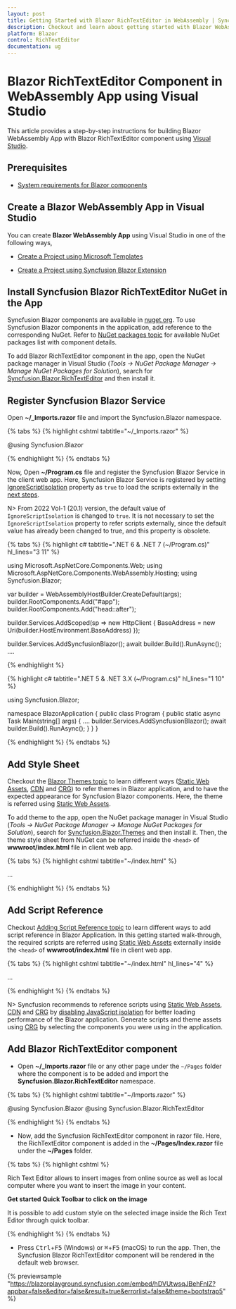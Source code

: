 ```yaml
---
layout: post
title: Getting Started with Blazor RichTextEditor in WebAssembly | Syncfusion
description: Checkout and learn about getting started with Blazor WebAssembly and Blazor RichTextEditor Component in Visual Studio and much more.
platform: Blazor
control: RichTextEditor
documentation: ug
---
```


<!-- markdownlint-disable MD024 -->

# Blazor RichTextEditor Component in WebAssembly App using Visual Studio

This article provides a step-by-step instructions for building Blazor WebAssembly App with Blazor RichTextEditor component using [Visual Studio](https://visualstudio.microsoft.com/vs/).

## Prerequisites

* [System requirements for Blazor components](https://blazor.syncfusion.com/documentation/system-requirements)

## Create a Blazor WebAssembly App in Visual Studio

You can create **Blazor WebAssembly App** using Visual Studio in one of the following ways,

* [Create a Project using Microsoft Templates](https://docs.microsoft.com/en-us/aspnet/core/blazor/tooling?pivots=windows)

* [Create a Project using Syncfusion Blazor Extension](https://blazor.syncfusion.com/documentation/visual-studio-integration/template-studio)

## Install Syncfusion Blazor RichTextEditor NuGet in the App

Syncfusion Blazor components are available in [nuget.org](https://www.nuget.org/packages?q=syncfusion.blazor). To use Syncfusion Blazor components in the application, add reference to the corresponding NuGet. Refer to [NuGet packages topic](https://blazor.syncfusion.com/documentation/nuget-packages) for available NuGet packages list with component details.

To add Blazor RichTextEditor component in the app, open the NuGet package manager in Visual Studio (*Tools → NuGet Package Manager → Manage NuGet Packages for Solution*), search for [Syncfusion.Blazor.RichTextEditor](https://www.nuget.org/packages/Syncfusion.Blazor.RichTextEditor) and then install it.

## Register Syncfusion Blazor Service

Open **~/_Imports.razor** file and import the Syncfusion.Blazor namespace.

{% tabs %}
{% highlight cshtml tabtitle="~/_Imports.razor" %}

@using Syncfusion.Blazor

{% endhighlight %}
{% endtabs %}

Now, Open **~/Program.cs** file and register the Syncfusion Blazor Service in the client web app. Here, Syncfusion Blazor Service is registered by setting [IgnoreScriptIsolation](https://help.syncfusion.com/cr/blazor/Syncfusion.Blazor.GlobalOptions.html#Syncfusion_Blazor_GlobalOptions_IgnoreScriptIsolation) property as `true` to load the scripts externally in the [next steps](#add-script-reference).

N> From 2022 Vol-1 (20.1) version, the default value of `IgnoreScriptIsolation` is changed to `true`. It is not necessary to set the `IgnoreScriptIsolation` property to refer scripts externally, since the default value has already been changed to true, and this property is obsolete.

{% tabs %}
{% highlight c# tabtitle=".NET 6 & .NET 7 (~/Program.cs)" hl_lines="3 11" %}

using Microsoft.AspNetCore.Components.Web;
using Microsoft.AspNetCore.Components.WebAssembly.Hosting;
using Syncfusion.Blazor;

var builder = WebAssemblyHostBuilder.CreateDefault(args);
builder.RootComponents.Add<App>("#app");
builder.RootComponents.Add<HeadOutlet>("head::after");

builder.Services.AddScoped(sp => new HttpClient { BaseAddress = new Uri(builder.HostEnvironment.BaseAddress) });

builder.Services.AddSyncfusionBlazor();
await builder.Build().RunAsync();
....

{% endhighlight %}

{% highlight c# tabtitle=".NET 5 & .NET 3.X (~/Program.cs)" hl_lines="1 10" %}

using Syncfusion.Blazor;

namespace BlazorApplication
{
    public class Program
    {
        public static async Task Main(string[] args)
        {
            ....
            builder.Services.AddSyncfusionBlazor();
            await builder.Build().RunAsync();
        }
    }
}

{% endhighlight %}
{% endtabs %}

## Add Style Sheet

Checkout the [Blazor Themes topic](https://blazor.syncfusion.com/documentation/appearance/themes) to learn different ways ([Static Web Assets](https://blazor.syncfusion.com/documentation/appearance/themes#static-web-assets), [CDN](https://sfblazor.azurewebsites.net/staging/documentation/appearance/themes#cdn-reference) and [CRG](https://blazor.syncfusion.com/documentation/common/custom-resource-generator)) to refer themes in Blazor application, and to have the expected appearance for Syncfusion Blazor components. Here, the theme is referred using [Static Web Assets](https://blazor.syncfusion.com/documentation/appearance/themes#static-web-assets).

To add theme to the app, open the NuGet package manager in Visual Studio (*Tools → NuGet Package Manager → Manage NuGet Packages for Solution*), search for [Syncfusion.Blazor.Themes](https://www.nuget.org/packages/Syncfusion.Blazor.Themes/) and then install it. Then, the theme style sheet from NuGet can be referred inside the `<head>` of **wwwroot/index.html** file in client web app.

{% tabs %}
{% highlight cshtml tabtitle="~/index.html" %}

<head>
    ...
    <link href="_content/Syncfusion.Blazor.Themes/bootstrap5.css" rel="stylesheet" />
</head>

{% endhighlight %}
{% endtabs %}

## Add Script Reference

Checkout [Adding Script Reference topic](https://blazor.syncfusion.com/documentation/common/adding-script-references) to learn different ways to add script reference in Blazor Application. In this getting started walk-through, the required scripts are referred using [Static Web Assets](https://sfblazor.azurewebsites.net/staging/documentation/common/adding-script-references#static-web-assets) externally inside the `<head>` of **wwwroot/index.html** file in client web app.

{% tabs %}
{% highlight cshtml tabtitle="~/index.html" hl_lines="4" %}

<head>
    ...
    <link href="_content/Syncfusion.Blazor.Themes/bootstrap5.css" rel="stylesheet" />
    <script src="https://cdn.syncfusion.com/blazor/19.4.38/syncfusion-blazor.min.js" type="text/javascript"></script>
</head>

{% endhighlight %}
{% endtabs %}

N> Syncfusion recommends to reference scripts using [Static Web Assets](https://blazor.syncfusion.com/documentation/common/adding-script-references#static-web-assets), [CDN](https://blazor.syncfusion.com/documentation/common/adding-script-references#cdn-reference) and [CRG](https://blazor.syncfusion.com/documentation/common/custom-resource-generator) by [disabling JavaScript isolation](https://blazor.syncfusion.com/documentation/common/adding-script-references#disable-javascript-isolation) for better loading performance of the Blazor application. Generate scripts and theme assets using [CRG](https://blazor.syncfusion.com/documentation/common/custom-resource-generator) by selecting the components you were using in the application.

## Add Blazor RichTextEditor component

* Open **~/_Imports.razor** file or any other page under the `~/Pages` folder where the component is to be added and import the **Syncfusion.Blazor.RichTextEditor** namespace.

{% tabs %}
{% highlight cshtml tabtitle="~/Imports.razor" %}

@using Syncfusion.Blazor
@using Syncfusion.Blazor.RichTextEditor

{% endhighlight %}
{% endtabs %}

* Now, add the Syncfusion RichTextEditor component in razor file. Here, the RichTextEditor component is added in the **~/Pages/Index.razor** file under the **~/Pages** folder.

{% tabs %}
{% highlight cshtml %}

<SfRichTextEditor>
<p>Rich Text Editor allows to insert images from online source as well as local computer where you want to insert the image in your content.</p>
<p><b>Get started Quick Toolbar to click on the image</b></p>
<p>It is possible to add custom style on the selected image inside the Rich Text Editor through quick toolbar.</p>
</SfRichTextEditor>

{% endhighlight %}
{% endtabs %}

* Press <kbd>Ctrl</kbd>+<kbd>F5</kbd> (Windows) or <kbd>⌘</kbd>+<kbd>F5</kbd> (macOS) to run the app. Then, the Syncfusion Blazor RichTextEditor component will be rendered in the default web browser.

{% previewsample "https://blazorplayground.syncfusion.com/embed/hDVUtwsqJBehFnIZ?appbar=false&editor=false&result=true&errorlist=false&theme=bootstrap5" %}